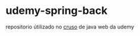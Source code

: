 # udemy-spring-back

repositorio útilizado no [cruso](https://www.udemy.com/spring-boot-ionic) de java web da udemy